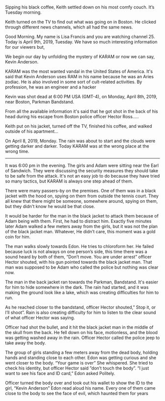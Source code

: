 Sipping his black coffee, Keith settled down on his most comfy couch. It’s Tuesday morning.

Keith turned on the TV to find out what was going on in Boston. He clicked through different news channels, which all had the same news.

Good Morning. My name is Lisa Francis and you are watching channel 25. Today is April 9th, 2019, Tuesday. We have so much interesting information for our viewers but,

We begin our day by unfolding the mystery of KARAM or now we can say, Kevin Anderson.

KARAM was the most wanted vandal in the United States of America. It's said that Kevin Anderson uses RAM in his name because he was an Aries zodiac. He is also involved in some sort of cult-related activities. By profession, he was an engineer and a hacker

Kevin was shot dead at 6:00 PM USA (GMT-4), on Monday, April 8th, 2019, near Boston, Parkman Bandstand.

From all the available information it's said that he got shot in the back of his head during his escape from Boston police officer Hector Ross…..

Keith put on his jacket, turned off the TV, finished his coffee, and walked outside of his apartment...

On April 8, 2019, Monday. The rain was about to start and the clouds were getting darker and darker. Today KARAM was at the wrong place at the wrong time.

 **********

It was 6:00 pm in the evening. The girls and Adam were sitting near the Earl of Sandwich. They were discussing the security measures they should take to be safe from the attack. It's not an easy job to do because they have tried so many tactics, but KARAM is always one step ahead of them.

There were many passers-by on the premises. One of them was in a black jacket with the hood on, spying on them from outside the tennis court. They all knew that there might be someone, somewhere around, spying on them, but they didn't know he would be that close.

It would be harder for the man in the black jacket to attack them because of Adam being with them. First, he had to distract him. Exactly five minutes later Adam walked a few meters away from the girls, but it was not the plan of the black jacket man. Whatever, He didn’t care, this moment was a gold coin for him.

The man walks slowly towards Edon. He tries to chloroform her. He failed because luck is not always on one person’s side, this time there was a sound heard by both of them, “Don’t move. You are under arrest” officer Hector shouted, with his gun pointed towards the black jacket man. That man was supposed to be Adam who called the police but nothing was clear now.

The man in the back jacket ran towards the Parkman, Bandstand. It's easier for him to hide somewhere in the dark. The rain had started, and it was making the ground look like a lake, which was creating difficulties for him to run.

As he reached closer to the bandstand, officer Hector shouted,” Stop it, or I’ll shoot”. Rain is also creating difficulty for him to listen to the clear sound of what officer Hector was saying.

Officer had shot the bullet, and it hit the black jacket man in the middle of the skull from the back. He fell down on his face, motionless, and the blood was getting washed away in the rain. Officer Hector called the police jeep to take away the body.

The group of girls standing a few meters away from the dead body, holding hands and standing close to each other. Edon was getting curious and she went closer to the body. “Your game is over” She whispered. She tried to check his identity, but officer Hector said ”don’t touch the body”. “I just want to see his face and ID card,” Edon asked Politely.

Officer turned the body over and took out his wallet to show the ID to the girl, “Kevin Anderson” Edon read aloud his name. Every one of them came close to the body to see the face of evil, which haunted them for years